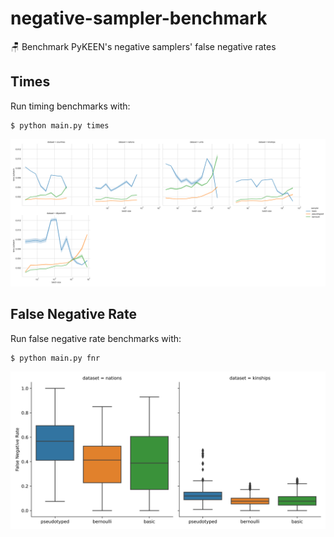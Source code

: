 # negative-sampler-benchmark

🪑 Benchmark PyKEEN's negative samplers' false negative rates

## Times

Run timing benchmarks with:

```shell
$ python main.py times
```

![Times](img/times.svg)

## False Negative Rate

Run false negative rate benchmarks with:

```shell
$ python main.py fnr
```

![False Negative Rate](img/fnr.svg)
